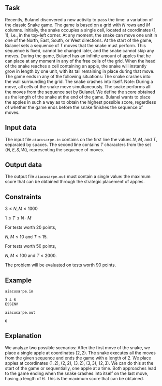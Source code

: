 ## Task

Recently, Bulanel discovered a new activity to pass the time: a variation of the classic Snake game. The game is based on a grid with $N$ rows and $M$ columns. Initially, the snake occupies a single cell, located at coordinates $(1, 1)$, i.e., in the top-left corner. At any moment, the snake can move one unit in one of the North, East, South, or West directions. At the start of the game, Bulanel sets a sequence of $T$ moves that the snake must perform. This sequence is fixed, cannot be changed later, and the snake cannot skip any moves. During the game, Bulanel has an infinite amount of apples that he can place at any moment in any of the free cells of the grid. When the head of the snake reaches a cell containing an apple, the snake will instantly grow in length by one unit, with its tail remaining in place during that move. The game ends in any of the following situations: The snake crashes into the wall surrounding the grid. The snake crashes into itself. Note: During a move, all cells of the snake move simultaneously. The snake performs all the moves from the sequence set by Bulanel. We define the score obtained as the length of the snake at the end of the game. Bulanel wants to place the apples in such a way as to obtain the highest possible score, regardless of whether the game ends before the snake finishes the sequence of moves.

## Input data

The input file `aiacusarpe.in` contains on the first line the values $N$, $M$, and $T$, separated by spaces. The second line contains $T$ characters from the set $\{N, E, S, W\}$, representing the sequence of moves.

## Output data

The output file `aiacusarpe.out` must contain a single value: the maximum score that can be obtained through the strategic placement of apples.

## Constraints

$3 \leq N, M \leq 1000$

$1 \leq T \leq N \cdot M$

For tests worth $20$ points,

$N, M \leq 10$ and $T \leq 15$.

For tests worth $50$ points,

$N, M \leq 100$ and $T \leq 2000$.

The problem will be evaluated on tests worth $90$ points.

## Example

`aiacusarpe.in`

```
3 4 6
ESSENV
```

`aiacusarpe.out`

```
6
```

## Explanation

We analyze two possible scenarios: After the first move of the snake, we place a single apple at coordinates $(2, 2)$. The snake executes all the moves from the given sequence and ends the game with a length of $2$. We place apples at coordinates $(1, 2)$, $(2, 2)$, $(3, 2)$, $(3, 3)$, $(2, 3)$. We can do this at the start of the game or sequentially, one apple at a time. Both approaches lead to the game ending when the snake crashes into itself on the last move, having a length of $6$. This is the maximum score that can be obtained.
